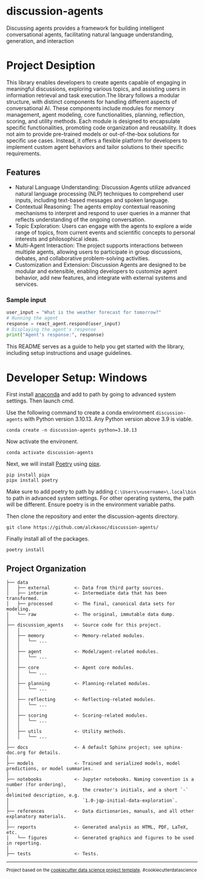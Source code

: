 # discussion-agents
Discussing agents provides a framework for building intelligent conversational agents, facilitating natural language understanding, generation, and interaction
 
# Project Desiption

This library enables developers to create agents capable of engaging in meaningful discussions, exploring various topics, and assisting users in information retrieval and task execution.The library follows a modular structure, with distinct components for handling different aspects of conversational AI. 
These components include modules for memory management, agent modeling, core functionalities, planning, reflection, scoring, and utility methods. Each module is designed to encapsulate specific functionalities, promoting code organization and reusability.
It does not aim to provide pre-trained models or out-of-the-box solutions for specific use cases. Instead, it offers a flexible platform for developers to implement custom agent behaviors and tailor solutions to their specific requirements.

## Features
* Natural Language Understanding: Discussion Agents utilize advanced natural language processing (NLP) techniques to comprehend user inputs, including text-based messages and spoken language.
* Contextual Reasoning: The agents employ contextual reasoning mechanisms to interpret and respond to user queries in a manner that reflects understanding of the ongoing conversation.
* Topic Exploration: Users can engage with the agents to explore a wide range of topics, from current events and scientific concepts to personal interests and philosophical ideas.
* Multi-Agent Interaction: The project supports interactions between multiple agents, allowing users to participate in group discussions, debates, and collaborative problem-solving activities.
* Customization and Extension: Discussion Agents are designed to be modular and extensible, enabling developers to customize agent behavior, add new features, and integrate with external systems and services.

### Sample input
```python
user_input = "What is the weather forecast for tomorrow?"
# Running the agent
response = react_agent.respond(user_input)
# Displaying the agent's response
print("Agent's response:", response)
```

This README serves as a guide to help you get started with the library, including setup instructions and usage guidelines.

# Developer Setup: Windows

First install [anaconda](https://docs.anaconda.com/free/anaconda/install/windows/) and add to path by going to advanced system settings. Then launch cmd.

Use the following command to create a conda environment `discussion-agents` with Python version 3.10.13. Any Python version above 3.9 is viable.
```
conda create -n discussion-agents python=3.10.13
```
Now activate the environent.
```
conda activate discussion-agents
```
Next, we will install [Poetry](https://python-poetry.org/docs/) using [pipx](https://pipx.pypa.io/stable/docs/).
```
pip install pipx
pipx install poetry
```
Make sure to add poetry to path by adding `C:\Users\<username>\.local\bin` to path in advanced system settings. For other operating systems, the path will be different. Ensure poetry is in the environment variable paths.

Then clone the repository and enter the discussion-agents directory.
``` 
git clone https://github.com/alckasoc/discussion-agents/

```
Finally install all of the packages.
```
poetry install
```

Project Organization
------------

    ├── data
    │   ├── external         <- Data from third party sources.
    │   ├── interim          <- Intermediate data that has been transformed.
    │   ├── processed        <- The final, canonical data sets for modeling.
    │   └── raw              <- The original, immutable data dump.
    │
    ├── discussion_agents    <- Source code for this project.
    │   │
    │   ├── memory           <- Memory-related modules.
    │   │   └── ...
    │   │
    │   ├── agent            <- Model/agent-related modules.
    │   │   └── ...
    │   │
    │   ├── core             <- Agent core modules.
    │   │   └── ...
    │   │
    │   ├── planning         <- Planning-related modules.
    │   │   └── ...
    │   │
    │   ├── reflecting       <- Reflecting-related modules.
    │   │   └── ...
    │   │
    │   ├── scoring          <- Scoring-related modules.
    │   │   └── ...
    │   │
    │   ├── utils            <- Utility methods.
    │   │   └── ...
    │
    ├── docs                 <- A default Sphinx project; see sphinx-doc.org for details.
    │
    ├── models               <- Trained and serialized models, model predictions, or model summaries.
    │
    ├── notebooks            <- Jupyter notebooks. Naming convention is a number (for ordering),
    │                           the creator's initials, and a short `-` delimited description, e.g.
    │                           `1.0-jqp-initial-data-exploration`.
    │
    ├── references           <- Data dictionaries, manuals, and all other explanatory materials.
    │
    ├── reports              <- Generated analysis as HTML, PDF, LaTeX, etc.
    │   └── figures          <- Generated graphics and figures to be used in reporting.
    │
    ├── tests                <- Tests.

--------

<p><small>Project based on the <a target="_blank" href="https://drivendata.github.io/cookiecutter-data-science/">cookiecutter data science project template</a>. #cookiecutterdatascience</small></p>
